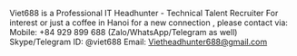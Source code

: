 Viet688 is a Professional IT Headhunter - Technical Talent Recruiter
For interest or just a coffee in Hanoi for a new connection , please contact via:
Mobile: +84 929 899 688 (Zalo/WhatsApp/Telegram as well)
Skype/Telegram ID: @viet688
Email: Vietheadhunter688@gmail.com
